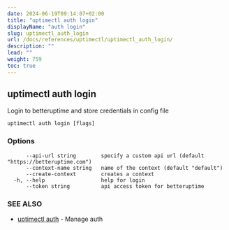 ```yaml
---
date: 2024-06-19T09:14:07+02:00
title: "uptimectl auth login"
displayName: "auth login"
slug: uptimectl_auth_login
url: /docs/references/uptimectl/uptimectl_auth_login/
description: ""
lead: ""
weight: 759
toc: true
---
```

## uptimectl auth login

Login to betteruptime and store credentials in config file

```
uptimectl auth login [flags]
```

### Options

```
      --api-url string        specify a custom api url (default "https://betteruptime.com")
      --context-name string   name of the context (default "default")
      --create-context        creates a context
  -h, --help                  help for login
      --token string          api access token for betteruptime
```

### SEE ALSO

* [uptimectl auth](/docs/references/uptimectl/uptimectl_auth/)	 - Manage auth

